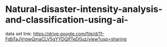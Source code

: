 # Natural-disaster-intensity-analysis-and-classification-using-ai-
data set link:
https://drive.google.com/file/d/11-FdbTaJVrpwQmaCLV5gYYDQlfTeD0uz/view?usp=sharing
